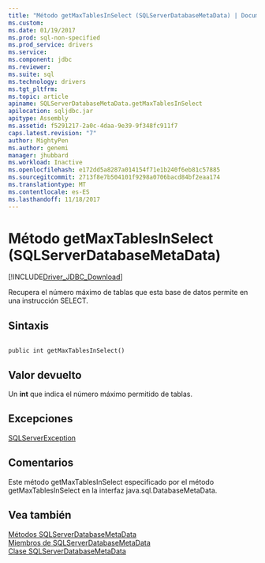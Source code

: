 ```yaml
---
title: "Método getMaxTablesInSelect (SQLServerDatabaseMetaData) | Documentos de Microsoft"
ms.custom: 
ms.date: 01/19/2017
ms.prod: sql-non-specified
ms.prod_service: drivers
ms.service: 
ms.component: jdbc
ms.reviewer: 
ms.suite: sql
ms.technology: drivers
ms.tgt_pltfrm: 
ms.topic: article
apiname: SQLServerDatabaseMetaData.getMaxTablesInSelect
apilocation: sqljdbc.jar
apitype: Assembly
ms.assetid: f5291217-2a0c-4daa-9e39-9f348fc911f7
caps.latest.revision: "7"
author: MightyPen
ms.author: genemi
manager: jhubbard
ms.workload: Inactive
ms.openlocfilehash: e172dd5a8287a014154f71e1b240f6eb81c57885
ms.sourcegitcommit: 2713f8e7b504101f9298a0706bacd84bf2eaa174
ms.translationtype: MT
ms.contentlocale: es-ES
ms.lasthandoff: 11/18/2017
---
```

# <a name="getmaxtablesinselect-method-sqlserverdatabasemetadata"></a>Método getMaxTablesInSelect (SQLServerDatabaseMetaData)
[!INCLUDE[Driver_JDBC_Download](../../../includes/driver_jdbc_download.md)]

  Recupera el número máximo de tablas que esta base de datos permite en una instrucción SELECT.  
  
## <a name="syntax"></a>Sintaxis  
  
```  
  
public int getMaxTablesInSelect()  
```  
  
## <a name="return-value"></a>Valor devuelto  
 Un **int** que indica el número máximo permitido de tablas.  
  
## <a name="exceptions"></a>Excepciones  
 [SQLServerException](../../../connect/jdbc/reference/sqlserverexception-class.md)  
  
## <a name="remarks"></a>Comentarios  
 Este método getMaxTablesInSelect especificado por el método getMaxTablesInSelect en la interfaz java.sql.DatabaseMetaData.  
  
## <a name="see-also"></a>Vea también  
 [Métodos SQLServerDatabaseMetaData](../../../connect/jdbc/reference/sqlserverdatabasemetadata-methods.md)   
 [Miembros de SQLServerDatabaseMetaData](../../../connect/jdbc/reference/sqlserverdatabasemetadata-members.md)   
 [Clase SQLServerDatabaseMetaData](../../../connect/jdbc/reference/sqlserverdatabasemetadata-class.md)  
  
  
